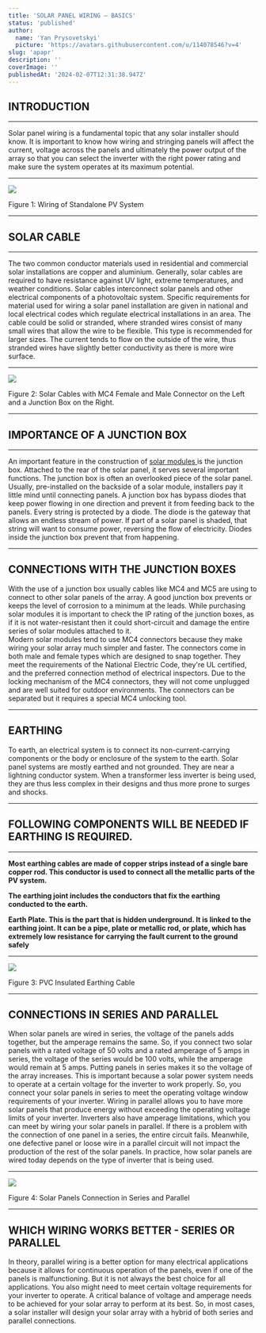 ```yaml
---
title: 'SOLAR PANEL WIRING – BASICS'
status: 'published'
author:
  name: 'Yan Prysovetskyi'
  picture: 'https://avatars.githubusercontent.com/u/114078546?v=4'
slug: 'apapr'
description: ''
coverImage: ''
publishedAt: '2024-02-07T12:31:38.947Z'
---
```


## **INTRODUCTION**

---

Solar panel wiring is a fundamental topic that any solar installer should know. It is important to know how wiring and stringing panels will affect the current, voltage across the panels and ultimately the power output of the array so that you can select the inverter with the right power rating and make sure the system operates at its maximum potential.

---

[![](https://ae-solar.com/wp-content/uploads/2021/07/Picture1-1.png)](https://ae-solar.com/solar-panel-wiring-basics/)

Figure 1: Wiring of Standalone PV System

---

## **SOLAR CABLE**

---

The two common conductor materials used in residential and commercial solar installations are copper and aluminium. Generally, solar cables are required to have resistance against UV light, extreme temperatures, and weather conditions. Solar cables interconnect solar panels and other electrical components of a photovoltaic system. Specific requirements for material used for wiring a solar panel installation are given in national and local electrical codes which regulate electrical installations in an area. The cable could be solid or stranded, where stranded wires consist of many small wires that allow the wire to be flexible. This type is recommended for larger sizes. The current tends to flow on the outside of the wire, thus stranded wires have slightly better conductivity as there is more wire surface.

---

[![](https://ae-solar.com/wp-content/uploads/2021/07/Picture2-2.png)](https://ae-solar.com/solar-panel-wiring-basics/)

Figure 2: Solar Cables with MC4 Female and Male Connector on the Left and a Junction Box on the Right.

---

## **IMPORTANCE OF A JUNCTION BOX**

---

An important feature in the construction of [solar modules ](https://ae-solar.com/products-list/)is the junction box. Attached to the rear of the solar panel, it serves several important functions. The junction box is often an overlooked piece of the solar panel. Usually, pre-installed on the backside of a solar module, installers pay it little mind until connecting panels. A junction box has bypass diodes that keep power flowing in one direction and prevent it from feeding back to the panels. Every string is protected by a diode. The diode is the gateway that allows an endless stream of power. If part of a solar panel is shaded, that string will want to consume power, reversing the flow of electricity. Diodes inside the junction box prevent that from happening.

---

## **CONNECTIONS WITH THE JUNCTION BOXES**

With the use of a junction box usually cables like MC4 and MC5 are using to connect to other solar panels of the array. A good junction box prevents or keeps the level of corrosion to a minimum at the leads. While purchasing solar modules it is important to check the IP rating of the junction boxes, as if it is not water-resistant then it could short-circuit and damage the entire series of solar modules attached to it.\
Modern solar modules tend to use MC4 connectors because they make wiring your solar array much simpler and faster. The connectors come in both male and female types which are designed to snap together. They meet the requirements of the National Electric Code, they're UL certified, and the preferred connection method of electrical inspectors. Due to the locking mechanism of the MC4 connectors, they will not come unplugged and are well suited for outdoor environments. The connectors can be separated but it requires a special MC4 unlocking tool.

---

## **EARTHING**

To earth, an electrical system is to connect its non-current-carrying components or the body or enclosure of the system to the earth. Solar panel systems are mostly earthed and not grounded. They are near a lightning conductor system. When a transformer less inverter is being used, they are thus less complex in their designs and thus more prone to surges and shocks.

---

## **FOLLOWING COMPONENTS WILL BE NEEDED IF EARTHING IS REQUIRED.**

---

**Most earthing cables are made of copper strips instead of a single bare copper rod. This conductor is used to connect all the metallic parts of the PV system.**

**The earthing joint includes the conductors that fix the earthing conducted to the earth.**

**Earth Plate. This is the part that is hidden underground. It is linked to the earthing joint. It can be a pipe, plate or metallic rod, or plate, which has extremely low resistance for carrying the fault current to the ground safely**

---

![](https://ae-solar.com/wp-content/uploads/2021/07/Picture3-1.png)

Figure 3: PVC Insulated Earthing Cable

---

## **CONNECTIONS IN SERIES AND PARALLEL**

When solar panels are wired in series, the voltage of the panels adds together, but the amperage remains the same. So, if you connect two solar panels with a rated voltage of 50 volts and a rated amperage of 5 amps in series, the voltage of the series would be 100 volts, while the amperage would remain at 5 amps. Putting panels in series makes it so the voltage of the array increases. This is important because a solar power system needs to operate at a certain voltage for the inverter to work properly. So, you connect your solar panels in series to meet the operating voltage window requirements of your inverter. Wiring in parallel allows you to have more solar panels that produce energy without exceeding the operating voltage limits of your inverter. Inverters also have amperage limitations, which you can meet by wiring your solar panels in parallel. If there is a problem with the connection of one panel in a series, the entire circuit fails. Meanwhile, one defective panel or loose wire in a parallel circuit will not impact the production of the rest of the solar panels. In practice, how solar panels are wired today depends on the type of inverter that is being used.

---

![](https://ae-solar.com/wp-content/uploads/2021/07/Circuit-1024x350.png)

Figure 4: Solar Panels Connection in Series and Parallel

---

## **WHICH WIRING WORKS BETTER - SERIES OR PARALLEL**

In theory, parallel wiring is a better option for many electrical applications because it allows for continuous operation of the panels, even if one of the panels is malfunctioning. But it is not always the best choice for all applications. You also might need to meet certain voltage requirements for your inverter to operate. A critical balance of voltage and amperage needs to be achieved for your solar array to perform at its best. So, in most cases, a solar installer will design your solar array with a hybrid of both series and parallel connections.